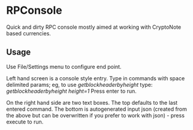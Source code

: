 # RPConsole
Quick and dirty RPC console mostly aimed at working with CryptoNote based currencies.

## Usage
Use File/Settings menu to configure end point.

Left hand screen is a console style entry. Type in commands with space delimited params;
eg, to use *getblockheaderbyheight* type:
*getblockheaderbyheight height=1*
Press enter to run.

On the right hand side are two text boxes. The top defaults to the last entered command. The bottom is autogenerated input json (created from the above but can be overwritten if you prefer to work with json) - press execute to run.
